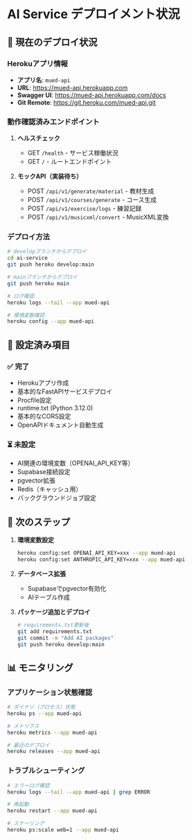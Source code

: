 # AI Service デプロイメント状況

## 🚀 現在のデプロイ状況

### Herokuアプリ情報
- **アプリ名**: `mued-api`
- **URL**: https://mued-api.herokuapp.com
- **Swagger UI**: https://mued-api.herokuapp.com/docs
- **Git Remote**: https://git.heroku.com/mued-api.git

### 動作確認済みエンドポイント
1. **ヘルスチェック**
   - GET `/health` - サービス稼働状況
   - GET `/` - ルートエンドポイント

2. **モックAPI（実装待ち）**
   - POST `/api/v1/generate/material` - 教材生成
   - POST `/api/v1/courses/generate` - コース生成
   - POST `/api/v1/exercise/logs` - 練習記録
   - POST `/api/v1/musicxml/convert` - MusicXML変換

### デプロイ方法
```bash
# developブランチからデプロイ
cd ai-service
git push heroku develop:main

# mainブランチからデプロイ
git push heroku main

# ログ確認
heroku logs --tail --app mued-api

# 環境変数確認
heroku config --app mued-api
```

## 📝 設定済み項目

### ✅ 完了
- Herokuアプリ作成
- 基本的なFastAPIサービスデプロイ
- Procfile設定
- runtime.txt (Python 3.12.0)
- 基本的なCORS設定
- OpenAPIドキュメント自動生成

### ⏳ 未設定
- AI関連の環境変数（OPENAI_API_KEY等）
- Supabase接続設定
- pgvector拡張
- Redis（キャッシュ用）
- バックグラウンドジョブ設定

## 🔧 次のステップ

1. **環境変数設定**
   ```bash
   heroku config:set OPENAI_API_KEY=xxx --app mued-api
   heroku config:set ANTHROPIC_API_KEY=xxx --app mued-api
   ```

2. **データベース拡張**
   - Supabaseでpgvector有効化
   - AIテーブル作成

3. **パッケージ追加とデプロイ**
   ```bash
   # requirements.txt更新後
   git add requirements.txt
   git commit -m "Add AI packages"
   git push heroku develop:main
   ```

## 📊 モニタリング

### アプリケーション状態確認
```bash
# ダイナソ（プロセス）状態
heroku ps --app mued-api

# メトリクス
heroku metrics --app mued-api

# 最近のデプロイ
heroku releases --app mued-api
```

### トラブルシューティング
```bash
# エラーログ確認
heroku logs --tail --app mued-api | grep ERROR

# 再起動
heroku restart --app mued-api

# スケーリング
heroku ps:scale web=1 --app mued-api
```